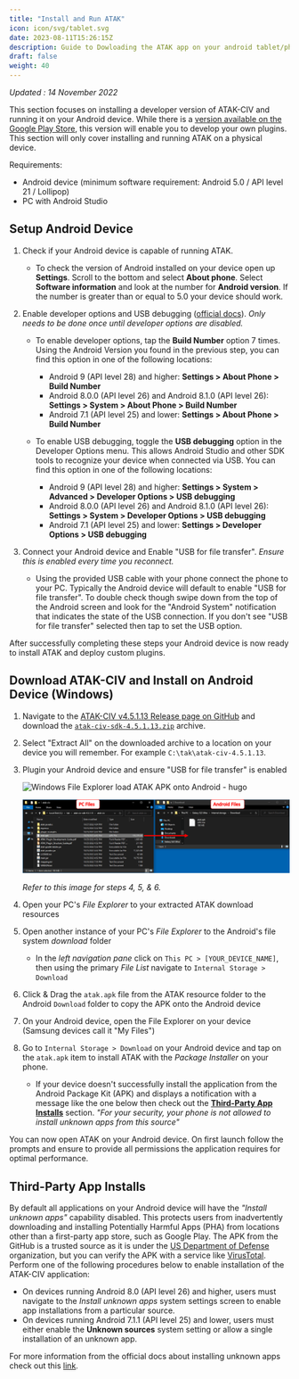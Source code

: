 ```yaml
---
title: "Install and Run ATAK"
icon: icon/svg/tablet.svg
date: 2023-08-11T15:26:15Z
description: Guide to Dowloading the ATAK app on your android tablet/phone
draft: false
weight: 40
---
```



*Updated : 14 November 2022*

This section focuses on installing a developer version of ATAK-CIV and running it on your Android device. While there is a [version available on the Google Play Store](https://play.google.com/store/apps/details?id=com.atakmap.app.civ&hl=en_US&gl=US), this version will enable you to develop your own plugins. This section will only cover installing and running ATAK on a physical device.

Requirements:

- Android device (minimum software requirement: Android 5.0 / API level 21 / Lollipop)
- PC with Android Studio

## Setup Android Device

1. Check if your Android device is capable of running ATAK. 
   
   - To check the version of Android installed on your device open up **Settings**. Scroll to the bottom and select **About phone**. Select **Software information** and look at the number for **Android version**. If the number is greater than or equal to 5.0 your device should work.
2. Enable developer options and USB debugging ([official docs](https://developer.android.com/studio/debug/dev-options#enable)). *Only needs to be done once until developer options are disabled.*
   
   - To enable developer options, tap the **Build Number** option 7 times. Using the Android Version you found in the previous step, you can find this option in one of the following locations:
     - Android 9 (API level 28) and higher: **Settings > About Phone > Build Number**
     - Android 8.0.0 (API level 26) and Android 8.1.0 (API level 26): **Settings > System > About Phone > Build Number**
     - Android 7.1 (API level 25) and lower: **Settings > About Phone > Build Number**
   
   - To enable USB debugging, toggle the **USB debugging** option in the Developer Options menu. This allows Android Studio and other SDK tools to recognize your device when connected via USB. You can find this option in one of the following locations:
     - Android 9 (API level 28) and higher: **Settings > System > Advanced > Developer Options > USB debugging**
     - Android 8.0.0 (API level 26) and Android 8.1.0 (API level 26): **Settings > System > Developer Options > USB debugging**
     - Android 7.1 (API level 25) and lower: **Settings > Developer Options > USB debugging**
   
4. Connect your Android device and Enable "USB for file transfer". *Ensure this is enabled every time you reconnect.*

   - Using the provided USB cable with your phone connect the phone to your PC. Typically the Android device will default to enable "USB for file transfer". To double check though swipe down from the top of the Android screen and look for the "Android System" notification that indicates the state of the USB connection. If you don't see "USB for file transfer" selected then tap to set the USB option.

After successfully completing these steps your Android device is now ready to install ATAK and deploy custom plugins.

## Download ATAK-CIV and Install on Android Device (Windows)

1. Navigate to the [ATAK-CIV v4.5.1.13 Release page on GitHub](https://github.com/deptofdefense/AndroidTacticalAssaultKit-CIV/releases/tag/4.5.1.13) and download the [`atak-civ-sdk-4.5.1.13.zip`](https://github.com/deptofdefense/AndroidTacticalAssaultKit-CIV/releases/download/4.5.1.13/atak-civ-sdk-4.5.1.13.zip) archive.

2. Select "Extract All" on the downloaded archive to a location on your device you will remember. 
   For example `C:\tak\atak-civ-4.5.1.13`.

3. Plugin your Android device and ensure "USB for file transfer" is enabled

   

   ![Windows File Explorer load ATAK APK onto Android - hugo](image/android_studio/windows_atak_apk_download.png)

   ![Windows File Explorer load ATAK APK onto Android - local](../../../assets/image/android_studio/windows_atak_apk_download.png)

   *Refer to this image for steps 4, 5, & 6.*

   

4. Open your PC's *File Explorer* to your extracted ATAK download resources

5. Open another instance of your PC's *File Explorer* to the Android's file system *download*  folder

   - In the *left navigation pane* click on `This PC > [YOUR_DEVICE_NAME]`, then using the primary *File List* navigate to `Internal Storage > Download`

6. Click & Drag the `atak.apk` file from the ATAK resource folder to the Android `Download` folder to copy the APK onto the Android device

7. On your Android device, open the File Explorer on your device (Samsung devices call it "My Files")

8. Go to `Internal Storage > Download` on your Android device and tap on the `atak.apk` item to install ATAK with the *Package Installer* on your phone.

   - If your device doesn't successfully install the application from the Android Package Kit (APK) and displays a notification with a message like the one below then check out the **[Third-Party App Installs](#Third-Party-App-Installs)** section.
     *"For your security, your phone is not allowed to install unknown apps from this source"* 

You can now open ATAK on your Android device. On first launch follow the prompts and ensure to provide all permissions the application requires for optimal performance.

## Third-Party App Installs

By default all applications on your Android device will have the *"Install unknown apps"* capability disabled. This protects users from inadvertently downloading and installing Potentially Harmful Apps (PHA) from locations other than a first-party app store, such as Google Play. The APK from the GitHub is a trusted source as it is under the [US Department of Defense](https://github.com/deptofdefense) organization, but you can verify the APK with a service like [VirusTotal](https://www.virustotal.com/gui/home/upload). Perform one of the following procedures below to enable installation of the ATAK-CIV application:

- On devices running Android 8.0 (API level 26) and higher, users must navigate to the *Install unknown apps* system settings screen to enable app installations from a particular source.
- On devices running Android 7.1.1 (API level 25) and lower, users must either enable the **Unknown sources** system setting or allow a single installation of an unknown app.

For more information from the official docs about installing unknown apps check out this [link](https://developer.android.com/studio/publish#publishing-unknown).
